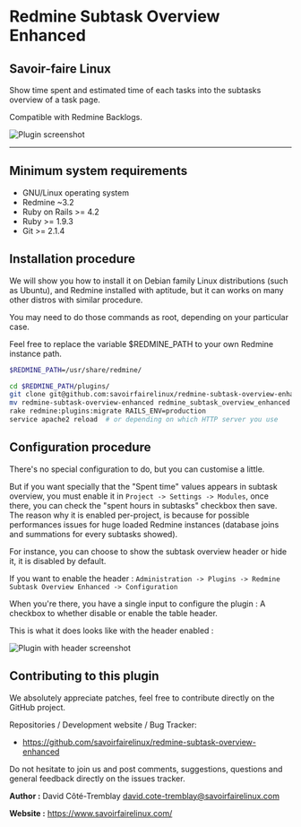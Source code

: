 Redmine Subtask Overview Enhanced
=================================

Savoir-faire Linux
------------------

Show time spent and estimated time of each tasks into the subtasks overview of a task page.

Compatible with Redmine Backlogs.


![Plugin screenshot](https://github.com/savoirfairelinux/redmine-subtask-overview-enhanced/raw/master/screenshots/overview.jpg)

___


Minimum system requirements
---------------------------

* GNU/Linux operating system
* Redmine ~3.2
* Ruby on Rails >= 4.2
* Ruby >= 1.9.3
* Git >= 2.1.4


Installation procedure
----------------------

We will show you how to install it on Debian family Linux distributions (such as Ubuntu), and Redmine installed with aptitude, but it can works on many other distros with similar procedure.

You may need to do those commands as root, depending on your particular case.

Feel free to replace the variable $REDMINE_PATH to your own Redmine instance path.

```bash
$REDMINE_PATH=/usr/share/redmine/

cd $REDMINE_PATH/plugins/
git clone git@github.com:savoirfairelinux/redmine-subtask-overview-enhanced.git
mv redmine-subtask-overview-enhanced redmine_subtask_overview_enhanced
rake redmine:plugins:migrate RAILS_ENV=production
service apache2 reload  # or depending on which HTTP server you use

```

Configuration procedure
-----------------------

There's no special configuration to do, but you can customise a little.

But if you want specially that the "Spent time" values appears in subtask overview, you must enable it in `Project -> Settings -> Modules`, once there, you can check the "spent hours in subtasks" checkbox then save. The reason why it is enabled per-project, is because for possible performances issues for huge loaded Redmine instances (database joins and summations for every subtasks showed).

For instance, you can choose to show the subtask overview header or hide it, it is disabled by default.

If you want to enable the header : `Administration -> Plugins -> Redmine Subtask Overview Enhanced -> Configuration`

When you're there, you have a single input to configure the plugin : A checkbox to whether disable or enable the table header.

This is what it does looks like with the header enabled :

![Plugin with header screenshot](https://github.com/savoirfairelinux/redmine-subtask-overview-enhanced/raw/master/screenshots/with-thead.jpg)


Contributing to this plugin
---------------------------

We absolutely appreciate patches, feel free to contribute directly on the GitHub project.

Repositories / Development website / Bug Tracker:
- https://github.com/savoirfairelinux/redmine-subtask-overview-enhanced

Do not hesitate to join us and post comments, suggestions, questions and general feedback directly on the issues tracker.

**Author :** David Côté-Tremblay <david.cote-tremblay@savoirfairelinux.com>

**Website :** https://www.savoirfairelinux.com/

